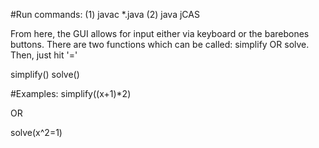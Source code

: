 #Run commands:
(1) javac *.java
(2) java jCAS

From here, the GUI allows for input either via keyboard or the barebones buttons.
There are two functions which can be called: simplify OR solve. Then, just hit '='

simplify(<expr>)
solve(<equation>)

#Examples:
simplify((x+1)*2)

OR

solve(x^2=1)